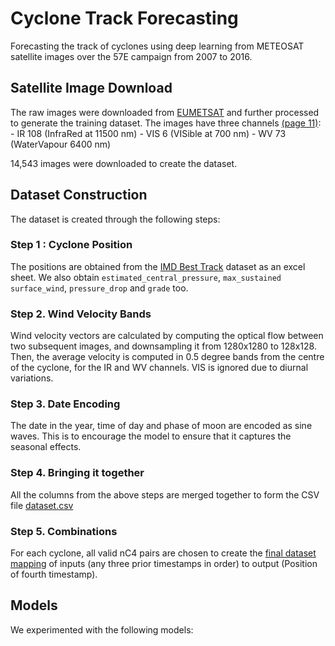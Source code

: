 # Cyclone Track Forecasting
Forecasting the track of cyclones using deep learning from METEOSAT satellite images over the 57E campaign from 2007 to 2016.

## **Satellite Image Download**
The raw images were downloaded from [EUMETSAT](https://data.eumetsat.int/product/EO:EUM:DAT:0081) and further processed to generate the training dataset. The images have three channels [(page 11)](https://user.eumetsat.int/s3/eup-strapi-media/pdf_mviri_fcdr_atbd_75cac1f577.pdf):
    - IR 108 (InfraRed at 11500 nm)
    - VIS 6 (VISible at 700 nm)
    - WV 73 (WaterVapour 6400 nm)

14,543 images were downloaded to create the dataset.


## **Dataset Construction**
The dataset is created through the following steps:

### Step 1 : Cyclone Position

The positions are obtained from the [IMD Best Track](https://rsmcnewdelhi.imd.gov.in/report.php?internal_menu=MzM=) dataset as an excel sheet. We also obtain `estimated_central_pressure`, `max_sustained surface_wind`, `pressure_drop` and `grade` too.

### Step 2. Wind Velocity Bands

Wind velocity vectors are calculated by computing the optical flow between two subsequent images, and downsampling it from 1280x1280 to 128x128. Then, the average velocity is computed in 0.5 degree bands from the centre of the cyclone, for the IR and WV channels. VIS is ignored due to diurnal variations.

### Step 3. Date Encoding

The date in the year, time of day and phase of moon are encoded as sine waves. This is to encourage the model to ensure that it captures the seasonal effects.

### Step 4. Bringing it together

All the columns from the above steps are merged together to form the CSV file [dataset.csv](./dataset.csv)

### Step 5. Combinations

For each cyclone, all valid nC4 pairs are chosen to create the [final dataset mapping](./mapping.csv) of inputs (any three prior timestamps in order) to output (Position of fourth timestamp).


## **Models**
We experimented with the following models:

<ADD REGRESSION MODELS>